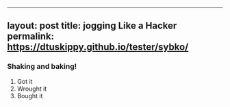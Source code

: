 
---
layout: post
title: jogging Like a Hacker
permalink: https://dtuskippy.github.io/tester/sybko/
---


### Shaking and baking!
1. Got it
2. Wrought it
3. Bought it
